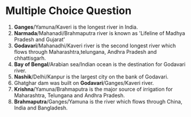 # Multiple Choice Question

1. **Ganges**/Yamuna/Kaveri is the longest river in India.
2. **Narmada**/Mahanadi/Brahmaputra river is known as 'Lifeline of Madhya Pradesh and Gujarat'
3. **Godavari**/Mahanadhi/Kaveri river is the second longest river which flows through Maharashtra,telungana, Andhra Pradesh and chhattisgarh.
4. **Bay of Bengal**/Arabian sea/Indian ocean is the destination for Godavari river.
5. **Nashik**/Delhi/Kanpur is the largest city on the bank of Godavari.
6. Ghatghar dam was built on **Godavari**/Ganges/Kaveri river.
7. **Krishna**/Yamuna/Brahmaputra is the major source of irrigation for Maharashtra, Telungana and Andhra Pradesh.
8. **Brahmaputra**/Ganges/Yamuna is the river which flows through China, India and Bangladesh.
